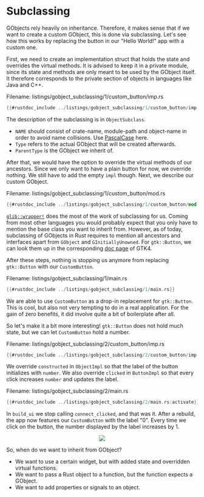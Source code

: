 # Subclassing

GObjects rely heavily on inheritance.
Therefore, it makes sense that if we want to create a custom GObject, this is done via subclassing.
Let's see how this works by replacing the button in our "Hello World!" app with a custom one.

First, we need to create an implementation struct that holds the state and overrides the virtual methods.
It is advised to keep it in a private module, since its state and methods are only meant to be used by the GObject itself.
It therefore corresponds to the private section of objects in languages like Java and C++.

<span class="filename">Filename: listings/gobject_subclassing/1/custom_button/imp.rs</span>

```rust ,no_run,noplayground
{{#rustdoc_include ../listings/gobject_subclassing/1/custom_button/imp.rs}}
```
The description of the subclassing is in `ObjectSubclass`.
- `NAME` should consist of crate-name, module-path and object-name in order to avoid name collisions. Use [PascalCase](https://wiki.c2.com/?PascalCase) here.
- `Type` refers to the actual GObject that will be created afterwards.
- `ParentType` is the GObject we inherit of.

After that, we would have the option to override the virtual methods of our ancestors.
Since we only want to have a plain button for now, we override nothing.
We still have to add the empty `impl` though.
Next, we describe our custom GObject.

<span class="filename">Filename: listings/gobject_subclassing/1/custom_button/mod.rs</span>

```rust ,no_run,noplayground
{{#rustdoc_include ../listings/gobject_subclassing/1/custom_button/mod.rs:mod}}
```

[`glib::wrapper!`](http://gtk-rs.org/gtk-rs-core/stable/latest/docs/glib/macro.wrapper.html) does the most of the work of subclassing for us.
Coming from most other languages you would probably expect that you only have to mention the base class you want to inherit from.
However, as of today, subclassing of GObjects in Rust requires to mention all ancestors and interfaces apart from `GObject` and `GInitiallyUnowned`.
For `gtk::Button`, we can look them up in the corresponding [doc page](https://docs.gtk.org/gtk4/class.Button.html#hierarchy) of GTK4.

After these steps, nothing is stopping us anymore from replacing `gtk::Button` with our `CustomButton`.

<span class="filename">Filename: listings/gobject_subclassing/1/main.rs</span>

```rust ,no_run,noplayground
{{#rustdoc_include ../listings/gobject_subclassing/1/main.rs}}
```
We are able to use `CustomButton` as a drop-in replacement for `gtk::Button`.
This is cool, but also not very tempting to do in a real application.
For the gain of zero benefits, it did involve quite a bit of boilerplate after all.

So let's make it a bit more interesting!
`gtk::Button` does not hold much state, but we can let `CustomButton` hold a number.

<span class="filename">Filename: listings/gobject_subclassing/2/custom_button/imp.rs</span>

```rust ,no_run,noplayground
{{#rustdoc_include ../listings/gobject_subclassing/2/custom_button/imp.rs}}
```
We override `constructed` in `ObjectImpl` so that the label of the button initializes with `number`.
We also override `clicked` in `ButtonImpl` so that every click increases `number` and updates the label.

<span class="filename">Filename: listings/gobject_subclassing/2/main.rs</span>

```rust ,no_run,noplayground
{{#rustdoc_include ../listings/gobject_subclassing/2/main.rs:activate}}
```

In `build_ui` we stop calling `connect_clicked`, and that was it.
After a rebuild, the app now features our `CustomButton` with the label "0".
Every time we click on the button, the number displayed by the label increases by 1.

<div style="text-align:center"><img src="img/gobject_subclassing.png" /></div>

So, when do we want to inherit from GObject?
- We want to use a certain widget, but with added state and overridden virtual functions.
- We want to pass a Rust object to a function, but the function expects a GObject.
- We want to add properties or signals to an object.
